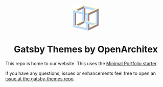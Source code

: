 <p align="center">
  <a href="https://www.openarchitex.dev">
    <img alt="OpenArchitex" src="https://raw.githubusercontent.com/OpenArchitex/gatsby-themes/master/examples/minimal-portfolio/src/images/favicon.png?token=AC64D7JLZIJ5G7APLEOKWJ27BDS4S" width="80" />
  </a>
</p>
<h1 align="center">
  Gatsby Themes by OpenArchitex
</h1>

This repo is home to our website. This uses the [Minimal Portfolio starter](https://github.com/OpenArchitex/gatsby-starter-minimal-portfolio).

If you have any questions, issues or enhancements feel free to open an 
[issue at the gatsby-themes repo](https://github.com/SudharakaP/openarchitex.dev/issues).